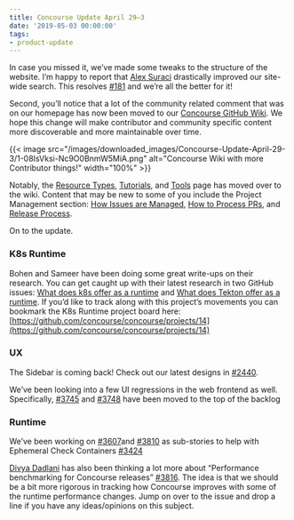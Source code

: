 ```yaml
---
title: Concourse Update April 29–3
date: '2019-05-03 00:00:00'
tags:
- product-update
---
```


In case you missed it, we’ve made some tweaks to the structure of the website. I’m happy to report that [Alex Suraci](https://medium.com/u/263a63b2f209) drastically improved our site-wide search. This resolves [#181](https://github.com/concourse/docs/issues/181) and we’re all the better for it!

Second, you’ll notice that a lot of the community related comment that was on our homepage has now been moved to our [Concourse GitHub Wiki](https://github.com/concourse/concourse/wiki). We hope this change will make contributor and community specific content more discoverable and more maintainable over time.

{{< image src="/images/downloaded_images/Concourse-Update-April-29-3/1-08IsVksi-Nc9O0BnmW5MiA.png" alt="Concourse Wiki with more Contributor things!" width="100%" >}}

Notably, the [Resource Types](https://github.com/concourse/concourse/wiki/Resource-Types), [Tutorials](https://github.com/concourse/concourse/wiki/Tutorials), and [Tools](https://github.com/concourse/concourse/wiki/Tools) page has moved over to the wiki. Content that may be new to some of you include the Project Management section: [How Issues are Managed](https://github.com/concourse/concourse/wiki/How-Issues-are-Managed), [How to Process PRs](https://github.com/concourse/concourse/wiki/How-to-Process-PRs), and [Release Process](https://github.com/concourse/concourse/wiki/Release-Process).

On to the update.

### K8s Runtime

Bohen and Sameer have been doing some great write-ups on their research. You can get caught up with their latest research in two GitHub issues: [What does k8s offer as a runtime](https://github.com/concourse/concourse/issues/3798) and [What does Tekton offer as a runtime](https://github.com/concourse/concourse/issues/3797). If you’d like to track along with this project’s movements you can bookmark the K8s Runtime project board here: [https://github.com/concourse/concourse/projects/14](https://github.com/concourse/concourse/projects/14)

### UX

The Sidebar is coming back! Check out our latest designs in [#2440](https://github.com/concourse/concourse/issues/2440#issuecomment-482133483).

We’ve been looking into a few UI regressions in the web frontend as well. Specifically, [#3745](https://github.com/concourse/concourse/issues/3745) and [#3748](https://github.com/concourse/concourse/issues/3748) have been moved to the top of the backlog

### Runtime

We’ve been working on [#3607](https://github.com/concourse/concourse/issues/3607)and [#3810](https://github.com/concourse/concourse/issues/3607) as sub-stories to help with Ephemeral Check Containers [#3424](https://github.com/concourse/concourse/issues/3424)

[Divya Dadlani](https://medium.com/u/521c9107181d) has also been thinking a lot more about “Performance benchmarking for Concourse releases” [#3816](https://github.com/concourse/concourse/issues/3816). The idea is that we should be a bit more rigorous in tracking how Concourse improves with some of the runtime performance changes. Jump on over to the issue and drop a line if you have any ideas/opinions on this subject.

